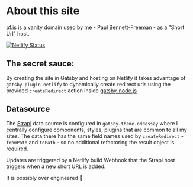 # About this site

[pf.is](https://pf.is) is a vanity domain used by me - Paul Bennett-Freeman - as a "Short Url" host.

[![Netlify Status](https://api.netlify.com/api/v1/badges/5581c01c-2fa5-45f3-bd44-5dd3dc115669/deploy-status)](https://app.netlify.com/sites/pf-is/deploys)

## The secret sauce:
By creating the site in Gatsby and hosting on Netlify it takes advantage of `gatsby-plugin-netlify`
to dynamically create redirect urls using the provided `createRedirect` action inside
[gatsby-node.js](https://github.com/OddEssay/pf.is/blob/master/gatsby-node.js)

## Datasource

The [Strapi](https://strapi.io) data source is configured in `gatsby-theme-oddessay` where I centrally configure
components, styles, plugins that are common to all my sites.
The data there has the same field names used by `createRedirect` - `fromPath` and `toPath` -
so no additional refactoring the result object is required.

Updates are triggered by a Netlify build Webhook that the Strapi host triggers
when a new short URL is added.

It is possibly over engineered 🧐
